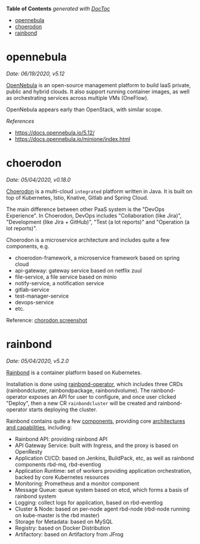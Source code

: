 <!-- START doctoc generated TOC please keep comment here to allow auto update -->
<!-- DON'T EDIT THIS SECTION, INSTEAD RE-RUN doctoc TO UPDATE -->
**Table of Contents**  *generated with [DocToc](https://github.com/thlorenz/doctoc)*

- [opennebula](#opennebula)
- [choerodon](#choerodon)
- [rainbond](#rainbond)

<!-- END doctoc generated TOC please keep comment here to allow auto update -->

# opennebula

*Date: 06/19/2020, v5.12*

[OpenNebula](https://opennebula.io/) is an open-source management platform to build IaaS private,
public and hybrid clouds. It also support running container images, as well as orchestrating services
across multiple VMs (OneFlow).

OpenNebula appears early than OpenStack, with similar scope.

*References*

- https://docs.opennebula.io/5.12/
- https://docs.opennebula.io/minione/index.html

# choerodon

*Date: 05/04/2020, v0.18.0*

[Choerodon](https://github.com/choerodon/choerodon) is a multi-cloud `integrated` platform written
in Java. It is built on top of Kubernetes, Istio, Knative, Gitlab and Spring Cloud.

The main difference between other PaaS system is the "DevOps Experience". In Choerodon, DevOps
includes "Collaboration (like Jira)", "Development (like Jira + GitHub)", "Test (a lot reports)"
and "Operation (a lot reports)".

Choerodon is a microservice architecture and includes quite a few components, e.g.
- choerodon-framework, a microservice framework based on spring cloud
- api-gateway: gateway service based on netflix zuul
- file-service, a file service based on minio
- notify-service, a notification service
- gitlab-service
- test-manager-service
- devops-service
- etc.

Reference: [chorodon screenshot](https://github.com/choerodon/choerodon/blob/0.18.0/SCREENSHOT.md)

# rainbond

*Date: 05/04/2020, v5.2.0*

[Rainbond](https://github.com/goodrain/rainbond) is a container platform based on Kubernetes.

Installation is done using [rainbond-operator](https://github.com/goodrain/rainbond-operator), which
includes three CRDs (rainbondcluster, rainbondpackage, rainbondvolume). The rainbond-operator exposes
an API for user to configure, and once user clicked "Deploy", then a new CR `rainbondcluster` will be
created and rainbond-operator starts deploying the cluster.

Rainbond contains quite a few [components](https://www.rainbond.com/docs/user-operations/op-guide/component-description/),
providing core [architectures and capabilities](https://www.rainbond.com/docs/architecture/architecture/),
including:
- Rainbond API: providing rainbond API
- API Gateway Service: built with Ingress, and the proxy is based on OpenResty
- Application CI/CD: based on Jenkins, BuildPack, etc, as well as rainbond components rbd-mq, rbd-eventlog
- Application Runtime: set of workers providing application orchestration, backed by core Kubernetes resources
- Monitoring: Prometheus and a monitor component
- Message Queue: queue system based on etcd, which forms a basis of rainbond system
- Logging: collect logs for application, based on rbd-eventlog
- Cluster & Node: based on per-node agent rbd-node (rbd-node running on kube-master is the rbd master)
- Storage for Metadata: based on MySQL
- Registry: based on Docker Distribution
- Artifactory: based on Artifactory from JFrog
